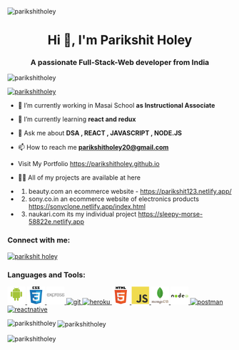 
<img align="center" src="[http://classifieds.usatoday.com/wp-content/uploads/2017/12/web-developer-skills-768x512.jpeg](https://camo.githubusercontent.com/b4b9424b0f460f15a9cc8d1ff8a4b867e44a893723c34ee694eb221ae14daa5c/68747470733a2f2f7777772e7072616d756b686469676974616c2e636f6d2f77702d636f6e74656e742f75706c6f6164732f323031382f30372f4e65772d504e432d416e696d617465642d42616e6e6572732e676966)" alt="parikshitholey" />
<h1 align="center">Hi 👋, I'm Parikshit Holey</h1>
<h3 align="center">A passionate Full-Stack-Web developer from India</h3>

<p align="left"> <img src="https://komarev.com/ghpvc/?username=parikshitholey&label=Profile%20views&color=0e75b6&style=flat" alt="parikshitholey" /> </p>

<p align="left"> <a href="https://github.com/ryo-ma/github-profile-trophy"><img src="https://github-profile-trophy.vercel.app/?username=parikshitholey" alt="parikshitholey" /></a> </p>

- 🔭 I’m currently working in Masai School **as Instructional Associate**

- 🌱 I’m currently learning **react and redux**


- 💬 Ask me about **DSA , REACT , JAVASCRIPT , NODE.JS**

- 📫 How to reach me **parikshitholey20@gmail.com**
- Visit My Portfolio  https://parikshitholey.github.io

- 👨‍💻 All of my projects are available at here
- 1) beauty.com an ecommerce website - https://parikshit123.netlify.app/
- 2) sony.co.in an ecommerce website of electronics products https://sonyclone.netlify.app/index.html
- 3) naukari.com its my individual project https://sleepy-morse-58822e.netlify.app

<h3 align="left">Connect with me:</h3>
<p align="left">
<a href="https://instagram.com/parikshit holey" target="blank"><img align="center" src="https://raw.githubusercontent.com/rahuldkjain/github-profile-readme-generator/master/src/images/icons/Social/instagram.svg" alt="parikshit holey" height="30" width="40" /></a>
</p>

<h3 align="left">Languages and Tools:</h3>
<p align="left"> <a href="https://developer.android.com" target="_blank" rel="noreferrer"> <img src="https://raw.githubusercontent.com/devicons/devicon/master/icons/android/android-original-wordmark.svg" alt="android" width="40" height="40"/> </a> <a href="https://www.w3schools.com/css/" target="_blank" rel="noreferrer"> <img src="https://raw.githubusercontent.com/devicons/devicon/master/icons/css3/css3-original-wordmark.svg" alt="css3" width="40" height="40"/> </a> <a href="https://expressjs.com" target="_blank" rel="noreferrer"> <img src="https://raw.githubusercontent.com/devicons/devicon/master/icons/express/express-original-wordmark.svg" alt="express" width="40" height="40"/> </a> <a href="https://git-scm.com/" target="_blank" rel="noreferrer"> <img src="https://www.vectorlogo.zone/logos/git-scm/git-scm-icon.svg" alt="git" width="40" height="40"/> </a> <a href="https://heroku.com" target="_blank" rel="noreferrer"> <img src="https://www.vectorlogo.zone/logos/heroku/heroku-icon.svg" alt="heroku" width="40" height="40"/> </a> <a href="https://www.w3.org/html/" target="_blank" rel="noreferrer"> <img src="https://raw.githubusercontent.com/devicons/devicon/master/icons/html5/html5-original-wordmark.svg" alt="html5" width="40" height="40"/> </a> <a href="https://developer.mozilla.org/en-US/docs/Web/JavaScript" target="_blank" rel="noreferrer"> <img src="https://raw.githubusercontent.com/devicons/devicon/master/icons/javascript/javascript-original.svg" alt="javascript" width="40" height="40"/> </a> <a href="https://www.mongodb.com/" target="_blank" rel="noreferrer"> <img src="https://raw.githubusercontent.com/devicons/devicon/master/icons/mongodb/mongodb-original-wordmark.svg" alt="mongodb" width="40" height="40"/> </a> <a href="https://nodejs.org" target="_blank" rel="noreferrer"> <img src="https://raw.githubusercontent.com/devicons/devicon/master/icons/nodejs/nodejs-original-wordmark.svg" alt="nodejs" width="40" height="40"/> </a> <a href="https://postman.com" target="_blank" rel="noreferrer"> <img src="https://www.vectorlogo.zone/logos/getpostman/getpostman-icon.svg" alt="postman" width="40" height="40"/> </a> <a href="https://reactnative.dev/" target="_blank" rel="noreferrer"> <img src="https://reactnative.dev/img/header_logo.svg" alt="reactnative" width="40" height="40"/> </a> </p>

<p><img align="left" src="https://github-readme-stats.vercel.app/api/top-langs?username=parikshitholey&show_icons=true&locale=en&layout=compact&theme=dark"  alt="parikshitholey" /></p>

<p>&nbsp;<img align="center" src="https://github-readme-stats.vercel.app/api?username=parikshitholey&show_icons=true&locale=en" alt="parikshitholey" /></p>

<p><img align="center" src="https://github-readme-streak-stats.herokuapp.com/?user=parikshitholey&" alt="parikshitholey" /></p>
